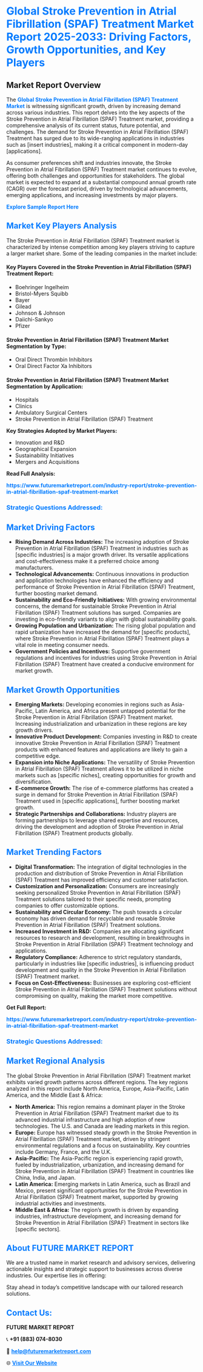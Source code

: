 <h1 style="color: #007BFF;">Global Stroke Prevention in Atrial Fibrillation (SPAF) Treatment Market Report 2025-2033: Driving Factors, Growth Opportunities, and Key Players</h1>

<section id="overview">
<h2>Market Report Overview</h2>
<p>The <a href="https://www.futuremarketreport.com/industry-report/stroke-prevention-in-atrial-fibrillation-spaf-treatment-market" style="color: #007BFF; text-decoration: none;"><strong>Global Stroke Prevention in Atrial Fibrillation (SPAF) Treatment Market</strong></a> is witnessing significant growth, driven by increasing demand across various industries. This report delves into the key aspects of the Stroke Prevention in Atrial Fibrillation (SPAF) Treatment market, providing a comprehensive analysis of its current status, future potential, and challenges. The demand for Stroke Prevention in Atrial Fibrillation (SPAF) Treatment has surged due to its wide-ranging applications in industries such as [insert industries], making it a critical component in modern-day [applications].</p>
<p>As consumer preferences shift and industries innovate, the Stroke Prevention in Atrial Fibrillation (SPAF) Treatment market continues to evolve, offering both challenges and opportunities for stakeholders. The global market is expected to expand at a substantial compound annual growth rate (CAGR) over the forecast period, driven by technological advancements, emerging applications, and increasing investments by major players.</p>
</section>

<section id="overview">
<p><a href="https://www.futuremarketreport.com/request-sample/reportId=122291" style="color: #007BFF; text-decoration: none;"><strong>Explore Sample Report Here</strong></a></p>
</section>

<section id="key-players">
<h2 style="color: #007BFF;">Market Key Players Analysis</h2>
<p>The Stroke Prevention in Atrial Fibrillation (SPAF) Treatment market is characterized by intense competition among key players striving to capture a larger market share. Some of the leading companies in the market include:</p>
<h4>Key Players Covered in the Stroke Prevention in Atrial Fibrillation (SPAF) Treatment Report:</h4>
<ul><li>Boehringer Ingelheim</li><li>Bristol-Myers Squibb</li><li>Bayer</li><li>Gilead</li><li>Johnson &amp; Johnson</li><li>Daiichi-Sankyo</li><li>Pfizer</li></ul>
<h4>Stroke Prevention in Atrial Fibrillation (SPAF) Treatment Market Segmentation by Type:</h4>
<ul><li>Oral Direct Thrombin Inhibitors</li><li>Oral Direct Factor Xa Inhibitors</li></ul>

<h4>Stroke Prevention in Atrial Fibrillation (SPAF) Treatment Market Segmentation by Application:</h4>
<ul><li>Hospitals</li><li>Clinics</li><li>Ambulatory Surgical Centers</li><li>Stroke Prevention in Atrial Fibrillation (SPAF) Treatment</li></ul>
<p><strong>Key Strategies Adopted by Market Players:</strong></p>
<ul>
<li>Innovation and R&D</li>
<li>Geographical Expansion</li>
<li>Sustainability Initiatives</li>
<li>Mergers and Acquisitions</li>
</ul>
</section>

<section>
<p><strong>Read Full Analysis: </strong></p><a href="https://www.futuremarketreport.com/industry-report/stroke-prevention-in-atrial-fibrillation-spaf-treatment-market" style="color: #007BFF; text-decoration: none;"><strong>https://www.futuremarketreport.com/industry-report/stroke-prevention-in-atrial-fibrillation-spaf-treatment-market</strong></a>
<h3 style="color: #007BFF;">Strategic Questions Addressed:</h3>
</section>

<section id="driving-factors">
<h2 style="color: #007BFF;">Market Driving Factors</h2>
<ul>
<li><strong>Rising Demand Across Industries:</strong> The increasing adoption of Stroke Prevention in Atrial Fibrillation (SPAF) Treatment in industries such as [specific industries] is a major growth driver. Its versatile applications and cost-effectiveness make it a preferred choice among manufacturers.</li>
<li><strong>Technological Advancements:</strong> Continuous innovations in production and application technologies have enhanced the efficiency and performance of Stroke Prevention in Atrial Fibrillation (SPAF) Treatment, further boosting market demand.</li>
<li><strong>Sustainability and Eco-Friendly Initiatives:</strong> With growing environmental concerns, the demand for sustainable Stroke Prevention in Atrial Fibrillation (SPAF) Treatment solutions has surged. Companies are investing in eco-friendly variants to align with global sustainability goals.</li>
<li><strong>Growing Population and Urbanization:</strong> The rising global population and rapid urbanization have increased the demand for [specific products], where Stroke Prevention in Atrial Fibrillation (SPAF) Treatment plays a vital role in meeting consumer needs.</li>
<li><strong>Government Policies and Incentives:</strong> Supportive government regulations and incentives for industries using Stroke Prevention in Atrial Fibrillation (SPAF) Treatment have created a conducive environment for market growth.</li>
</ul>
</section>

<section id="growth-opportunities">
<h2 style="color: #007BFF;">Market Growth Opportunities</h2>
<ul>
<li><strong>Emerging Markets:</strong> Developing economies in regions such as Asia-Pacific, Latin America, and Africa present untapped potential for the Stroke Prevention in Atrial Fibrillation (SPAF) Treatment market. Increasing industrialization and urbanization in these regions are key growth drivers.</li>
<li><strong>Innovative Product Development:</strong> Companies investing in R&D to create innovative Stroke Prevention in Atrial Fibrillation (SPAF) Treatment products with enhanced features and applications are likely to gain a competitive edge.</li>
<li><strong>Expansion into Niche Applications:</strong> The versatility of Stroke Prevention in Atrial Fibrillation (SPAF) Treatment allows it to be utilized in niche markets such as [specific niches], creating opportunities for growth and diversification.</li>
<li><strong>E-commerce Growth:</strong> The rise of e-commerce platforms has created a surge in demand for Stroke Prevention in Atrial Fibrillation (SPAF) Treatment used in [specific applications], further boosting market growth.</li>
<li><strong>Strategic Partnerships and Collaborations:</strong> Industry players are forming partnerships to leverage shared expertise and resources, driving the development and adoption of Stroke Prevention in Atrial Fibrillation (SPAF) Treatment products globally.</li>
</ul>
</section>

<section id="trending-factors">
<h2 style="color: #007BFF;">Market Trending Factors</h2>
<ul>
<li><strong>Digital Transformation:</strong> The integration of digital technologies in the production and distribution of Stroke Prevention in Atrial Fibrillation (SPAF) Treatment has improved efficiency and customer satisfaction.</li>
<li><strong>Customization and Personalization:</strong> Consumers are increasingly seeking personalized Stroke Prevention in Atrial Fibrillation (SPAF) Treatment solutions tailored to their specific needs, prompting companies to offer customizable options.</li>
<li><strong>Sustainability and Circular Economy:</strong> The push towards a circular economy has driven demand for recyclable and reusable Stroke Prevention in Atrial Fibrillation (SPAF) Treatment solutions.</li>
<li><strong>Increased Investment in R&D:</strong> Companies are allocating significant resources to research and development, resulting in breakthroughs in Stroke Prevention in Atrial Fibrillation (SPAF) Treatment technology and applications.</li>
<li><strong>Regulatory Compliance:</strong> Adherence to strict regulatory standards, particularly in industries like [specific industries], is influencing product development and quality in the Stroke Prevention in Atrial Fibrillation (SPAF) Treatment market.</li>
<li><strong>Focus on Cost-Effectiveness:</strong> Businesses are exploring cost-efficient Stroke Prevention in Atrial Fibrillation (SPAF) Treatment solutions without compromising on quality, making the market more competitive.</li>
</ul>
</section>

<section>
<p><strong>Get Full Report: </strong></p><a href="https://www.futuremarketreport.com/industry-report/stroke-prevention-in-atrial-fibrillation-spaf-treatment-market" style="color: #007BFF; text-decoration: none;"><strong>https://www.futuremarketreport.com/industry-report/stroke-prevention-in-atrial-fibrillation-spaf-treatment-market</strong></a>
<h3 style="color: #007BFF;">Strategic Questions Addressed:</h3>
</section>


<section id="regional-analysis">
<h2 style="color: #007BFF;">Market Regional Analysis</h2>
<p>The global Stroke Prevention in Atrial Fibrillation (SPAF) Treatment market exhibits varied growth patterns across different regions. The key regions analyzed in this report include North America, Europe, Asia-Pacific, Latin America, and the Middle East & Africa:</p>
<ul>
<li><strong>North America:</strong> This region remains a dominant player in the Stroke Prevention in Atrial Fibrillation (SPAF) Treatment market due to its advanced industrial infrastructure and high adoption of new technologies. The U.S. and Canada are leading markets in this region.</li>
<li><strong>Europe:</strong> Europe has witnessed steady growth in the Stroke Prevention in Atrial Fibrillation (SPAF) Treatment market, driven by stringent environmental regulations and a focus on sustainability. Key countries include Germany, France, and the U.K.</li>
<li><strong>Asia-Pacific:</strong> The Asia-Pacific region is experiencing rapid growth, fueled by industrialization, urbanization, and increasing demand for Stroke Prevention in Atrial Fibrillation (SPAF) Treatment in countries like China, India, and Japan.</li>
<li><strong>Latin America:</strong> Emerging markets in Latin America, such as Brazil and Mexico, present significant opportunities for the Stroke Prevention in Atrial Fibrillation (SPAF) Treatment market, supported by growing industrial activities and investments.</li>
<li><strong>Middle East & Africa:</strong> The region’s growth is driven by expanding industries, infrastructure development, and increasing demand for Stroke Prevention in Atrial Fibrillation (SPAF) Treatment in sectors like [specific sectors].</li>
</ul>
</section>

<footer>
<h2 style="color: #007BFF;">About FUTURE MARKET REPORT</h2>
<p>We are a trusted name in market research and advisory services, delivering actionable insights and strategic support to businesses across diverse industries. Our expertise lies in offering:</p>

<p>Stay ahead in today’s competitive landscape with our tailored research solutions.</p>

<h2 style="color: #007BFF;">Contact Us:</h2>
<p><strong>FUTURE MARKET REPORT</strong></p>
<p>📞 <strong>+91 (883) 074-8030</strong></p>
<p>📧 <strong><a href="mailto:help@futuremarketreport.com" style="color: #007BFF;">help@futuremarketreport.com</a></strong></p>
<p>🌐 <strong><a href="https://www.futuremarketreport.com/" style="color: #007BFF;">Visit Our Website</a></strong></p>
</footer>
